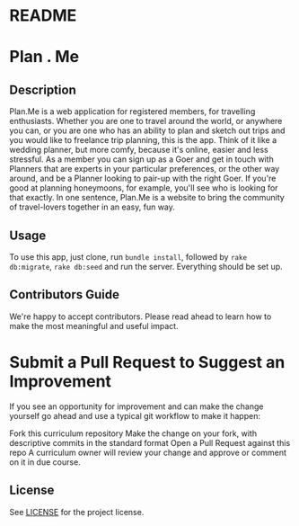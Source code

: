 # README

# Plan . Me

## Description

Plan.Me is a web application for registered members, for travelling enthusiasts. Whether you are one to travel around the world, or anywhere you can, or you are one who has an ability to plan and sketch out trips and you would like to freelance trip planning, this is the app. Think of it like a wedding planner, but more comfy, because it's online, easier and less stressful.
As a member you can sign up as a Goer and get in touch with Planners that are experts in your particular preferences, or the other way around, and be a Planner looking to pair-up with the right Goer. If you're good at planning honeymoons, for example, you'll see who is looking for that exactly.
In one sentence, Plan.Me is a website to bring the community of travel-lovers together in an easy, fun way.

## Usage

To use this app, just clone, run `bundle install`, followed by `rake db:migrate`, `rake db:seed` and run the server.
Everything should be set up.

## Contributors Guide

We're happy to accept contributors. Please read ahead to learn how to make the most meaningful and useful impact.

# Submit a Pull Request to Suggest an Improvement

If you see an opportunity for improvement and can make the change yourself go ahead and use a typical git workflow to make it happen:

Fork this curriculum repository
Make the change on your fork, with descriptive commits in the standard format
Open a Pull Request against this repo
A curriculum owner will review your change and approve or comment on it in due course.

## License

See [LICENSE](https://github.com/msickler/plan-me/blob/master/LICENSE) for the project license.
